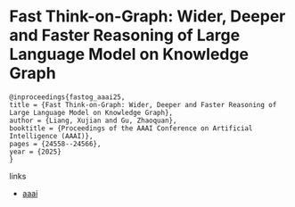 # Fast Think-on-Graph: Wider, Deeper and Faster Reasoning of Large Language Model on Knowledge Graph

```
@inproceedings{fastog_aaai25,
title = {Fast Think-on-Graph: Wider, Deeper and Faster Reasoning of Large Language Model on Knowledge Graph},
author = {Liang, Xujian and Gu, Zhaoquan},
booktitle = {Proceedings of the AAAI Conference on Artificial Intelligence (AAAI)},
pages = {24558--24566},
year = {2025}
}
```

links
- [aaai](https://ojs.aaai.org/index.php/AAAI/article/view/34635)
